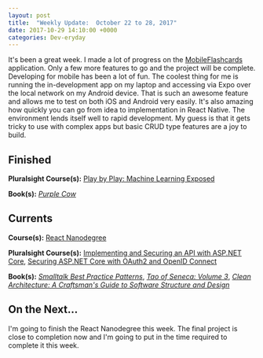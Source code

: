 ```yaml
---
layout: post
title:  "Weekly Update:  October 22 to 28, 2017"
date: 2017-10-29 14:10:00 +0000
categories: Dev-eryday
---
```

It's been a great week. I made a lot of progress on the [MobileFlashcards][mf] application. Only a few more features to go and the project will be complete. Developing for mobile has been a lot of fun. The coolest thing for me is running the in-development app on my laptop and accessing via Expo over the local network on my Android device. That is such an awesome feature and allows me to test on both iOS and Android very easily. It's also amazing how quickly you can go from idea to implementation in React Native. The environment lends itself well to rapid development. My guess is that it gets tricky to use with complex apps but basic CRUD type features are a joy to build. 

Finished
--------
**Pluralsight Course(s):** [Play by Play: Machine Learning Exposed][ml]

**Book(s):** *[Purple Cow][cow]*

Currents
--------
**Course(s):** [React Nanodegree][rnd]

**Pluralsight Course(s):** [Implementing and Securing an API with ASP.NET Core][core], [Securing ASP.NET Core with OAuth2 and OpenID Connect][secure]

**Book(s):** *[Smalltalk Best Practice Patterns][sbp]*, *[Tao of Seneca: Volume 3][tao]*, *[Clean Architecture: A Craftsman's Guide to Software Structure and Design][clean]*

On the Next...
--------
I'm going to finish the React Nanodegree this week. The final project is close to completion now and I'm going to put in the time required to complete it this week.

[core]: https://app.pluralsight.com/library/courses/aspdotnetcore-implementing-securing-api/table-of-contents
[sbp]: https://www.amazon.com/Smalltalk-Best-Practice-Patterns-Kent/dp/013476904X
[rnd]: https://www.udacity.com/course/react-nanodegree--nd019
[tao]: https://tim.blog/2017/07/06/tao-of-seneca/
[secure]: https://app.pluralsight.com/library/courses/asp-dotnet-core-oauth2-openid-connect-securing/table-of-contents
[ux]: https://app.pluralsight.com/library/courses/flux-redux-mastering/table-of-contents
[core2]: https://app.pluralsight.com/library/courses/asp-dot-net-core-oauth/table-of-contents
[mf]: https://github.com/jpniederer/reactnd-MobileFlashcards
[clean]: https://www.amazon.com/Clean-Architecture-Craftsmans-Software-Structure/dp/0134494164/
[is4]: http://docs.identityserver.io/en/release/
[es6]: https://app.pluralsight.com/library/courses/rapid-es6-training/table-of-contents
[cow]: https://www.amazon.com/Purple-Cow-New-Transform-Remarkable/dp/1591843170/
[ml]: https://app.pluralsight.com/library/courses/play-by-play-machine-learning-exposed/table-of-contents